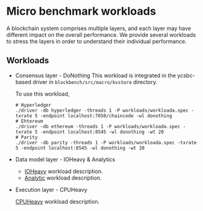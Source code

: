 # Micro benchmark workloads
A blockchain system comprises multiple layers, and each layer may have different impact on the overall performance.
We provide several workloads to stress the layers in order to understand their individual performance.

## Workloads
* Consensus layer - DoNothing
  This workload is integrated in the ycsbc-based driver in `blockbench/src/macro/kvstore` directory.

  To use this workload,
  ```
  # Hyperledger
  ./driver -db hyperledger -threads 1 -P workloads/workloada.spec -txrate 5 -endpoint localhost:7050/chaincode -wl donothing
  # Ehtereum
  ./driver -db ethereum -threads 1 -P workloads/workloada.spec -txrate 5 -endpoint localhost:8545 -wl donothing -wt 20
  # Parity
  ./driver -db parity -threads 1 -P workloads/workloada.spec -txrate 5 -endpoint localhost:8545 -wl donothing -wt 20
  ```

* Data model layer - IOHeavy & Analytics

  * [IOHeavy](ioheavy/README.md) workload description.
  * [Analytic](analytic/README.md) workload description.


* Execution layer - CPUHeavy

  [CPUHeavy](cpuheavy/README.md) workload description.
